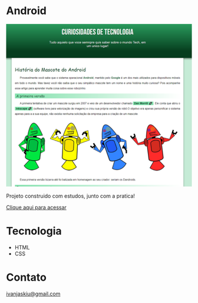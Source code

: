 # Android

![preview](/.github/android.png)

Projeto construido com estudos, junto com a pratica!

[Clique aqui para acessar](https:///Ivan-Jaskiu.github.io/ANDROID)

# Tecnologia
- HTML
- CSS

# Contato
ivanjaskiu@gmail.com
